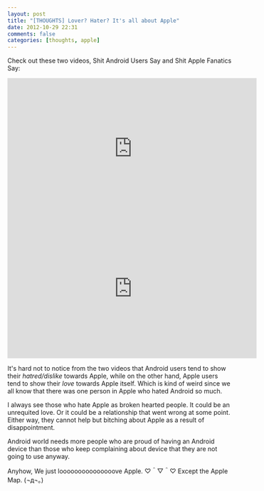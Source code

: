 ```yaml
---
layout: post
title: "[THOUGHTS] Lover? Hater? It's all about Apple"
date: 2012-10-29 22:31
comments: false
categories: [thoughts, apple]
---
```


Check out these two videos, Shit Android Users Say and Shit Apple Fanatics Say:

<div class="video-container">
<iframe width="560" height="315" src="http://www.youtube.com/embed/7huae767Rxg" frameborder="0" allowfullscreen></iframe>
</div>

<div class="video-container">
<iframe width="560" height="315" src="http://www.youtube.com/embed/FFhjDX-DUew" frameborder="0" allowfullscreen></iframe>
</div>

<!-- more -->

It's hard not to notice from the two videos that Android users tend to show their *hatred/dislike* towards Apple, while on the other hand, Apple users tend to show their *love* towards Apple itself. Which is kind of weird since we all know that there was one person in Apple who hated Android so much.

I always see those who hate Apple as broken hearted people. It could be an unrequited love. Or it could be a relationship that went wrong at some point. Either way, they cannot help but bitching about Apple as a result of disappointment. 

Android world needs more people who are proud of having an Android device than those who keep complaining about device that they are not going to use anyway.

Anyhow, We just looooooooooooooove Apple. ♡＾▽＾♡ Except the Apple Map. (¬д¬。)
